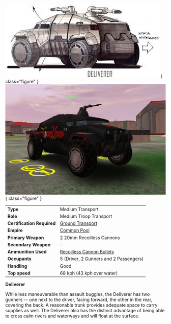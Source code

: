 ![](../images/Deliverer.jpg){ class="figure" }
![Deliverer](../images/DelivererPicture.jpg){ class="figure" }

|                            |                                                                         |
| -------------------------- | ----------------------------------------------------------------------- |
| **Type**                   | Medium Transport                                                        |
| **Role**                   | Medium Troop Transport                                                  |
| **Certification Required** | [Ground Transport](../certifications/Ground_Transport.md)               |
| **Empire**                 | [Common Pool](../terminology/Common_Pool.md)                            |
| **Primary Weapon**         | 2 20mm Recoilless Cannons                                               |
| **Secondary Weapon**       | \-                                                                      |
| **Ammunition Used**        | [Recoilless Cannon Bullets](../ammunition/Recoilless_Cannon_Bullets.md) |
| **Occupants**              | 5 (Driver, 2 Gunners and 2 Passengers)                                  |
| **Handling**               | Good                                                                    |
| **Top speed**              | 68 kph (43 kph over water)                                              |

**Deliverer**

While less maneuverable than assault buggies, the Deliverer has two gunners --
one next to the driver, facing forward, the other in the rear, covering the
back. A reasonable trunk provides adequate space to carry supplies as well. The
Deliverer also has the distinct advantage of being able to cross calm rivers and
waterways and will float at the surface.

